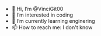 - 👋 Hi, I’m @VinciGit00
- 👀 I’m interested in coding
- 🌱 I’m currently learning enginering
- 📫 How to reach me: I don't know

<!---
VinciGit00/VinciGit00 is a ✨ special ✨ repository because its `README.md` (this file) appears on your GitHub profile.
You can click the Preview link to take a look at your changes.
--->
